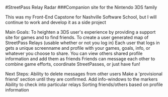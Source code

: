 #StreetPass Relay Radar
###Companion site for the Nintendo 3DS family

This was my Front-End Capstone for Nashville Software School, but I will continue to work and develop it as a side project

Main Goals:
To heighten a 3DS user's experience by providing a support site for games and to find friends.
To create a user generated map of StreetPass Relays (usable whether or not you log in)
Each user that logs in gets a unique screenname and profile with your games, goals, info, or whatever you choose to share.
You can view others shared profile information and add them as friends
Friends can message each other to combine game efforts, coordinate StreetPasses, or just have fun!

Next Steps:
Ability to delete messages from other users
Make a 'provisional friend' section until they are confirmed.
Add info-windows to the markers
Ability to check into particular relays
Sorting friends/others based on profile information